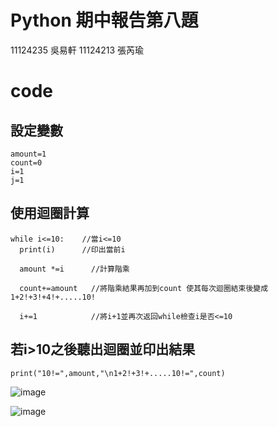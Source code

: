 # Python 期中報告第八題

  11124235 吳易軒 
  11124213 張芮瑜

# code
  ## 設定變數
    amount=1
    count=0
    i=1
    j=1
  ## 使用迴圈計算
    while i<=10:    //當i<=10
      print(i)      //印出當前i 
    
      amount *=i      //計算階乘 
    
      count+=amount   //將階乘結果再加到count 使其每次迴圈結束後變成1+2!+3!+4!+.....10!
    
      i+=1            //將i+1並再次返回while檢查i是否<=10

  ## 若i>10之後聽出迴圈並印出結果
    print("10!=",amount,"\n1+2!+3!+.....10!=",count)
  ![image](https://github.com/comedimmy/effective-enigma/assets/113405460/810edf2f-90f4-43f9-a08e-ffd86716e982)

  ![image](https://github.com/comedimmy/effective-enigma/assets/113405460/08df4157-384a-42e1-aa79-b109ea898f93)
